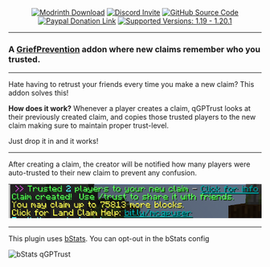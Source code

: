 <p align="center"><a  href="https://modrinth.com/plugin/qgptrust"><img alt="Modrinth Download" src="https://img.shields.io/badge/Download-00AF5C?logo=modrinth&logoColor=white&style=plastic" height="32"></a> <a href="https://discord.com/users/139557435001012225"><img alt="Discord Invite" src="https://img.shields.io/badge/Discord-5865F2?logo=discord&logoColor=white&style=plastic" height="32"></a> <a href="https://github.com/Quartz-Dev/qgptrust"><img alt="GitHub Source Code" src="https://img.shields.io/badge/Source-181717?logo=github&logoColor=white&style=plastic" height="32"></a> <a href="https://paypal.me/qartho/"><img alt="Paypal Donation Link" src="https://img.shields.io/badge/Donate-00457C?logo=paypal&logoColor=white&style=plastic" height="32"></a> <a href="https://modrinth.com/plugin/qgptrust/versions"><img alt="Supported Versions: 1.19 - 1.20.1" src="https://img.shields.io/badge/1.19--1.20.1-blue?style=plastic&label=Versions" height="32"></a></p>

---

###  A [GriefPrevention](https://modrinth.com/plugin/griefprevention) addon where new claims remember who you trusted.

---
Hate having to retrust your friends every time you make a new claim? This addon solves this!

**How does it work?** Whenever a player creates a claim, qGPTrust looks at their previously created claim, and copies those trusted players to the new claim making sure to maintain proper trust-level.

Just drop it in and it works!


---

After creating a claim, the creator will be notified how many players were auto-trusted to their new claim to prevent any confusion.

<p align="center">
<img alt="qGPTrust Notification Screenshot"src="https://raw.githubusercontent.com/Quartz-Dev/qGPTrust/main/qgptrust%20message.png">
</p>

---

This plugin uses [bStats](https://bstats.org/). You can opt-out in the bStats config
<p align="center
<a href="https://bstats.org/plugin/bukkit/qGPTrust/18477"><img alt="bStats qGPTrust" src="https://bstats.org/signatures/bukkit/qGPTrust.svg"></a>
